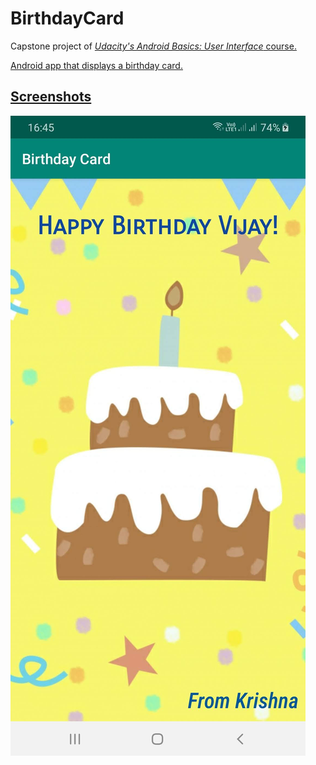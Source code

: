 # BirthdayCard
 Capstone project of <i><a href = "https://www.udacity.com/course/android-basics-user-interface--ud834" /> Udacity's Android Basics: User Interface</i> course.
 
 Android app that displays a birthday card.
 
 Screenshots
 -----------
 ![Birthday Card](screenshots/BirthdayCard.jpg "Birthday Card") 
